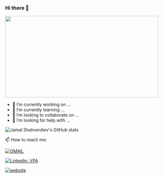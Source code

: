  ### Hi there 👋
<img style="-webkit-user-select: none;margin: auto;cursor: zoom-in;" src="https://intellipaat.com/blog/wp-content/uploads/2017/11/DevOps-02.jpg" width="497" height="264">

<br>

- 🔭 I’m currently working on ...
- 🌱 I’m currently learning ...
- 👯 I’m looking to collaborate on ...
- 🤔 I’m looking for help with ...


![Jamal Shahverdiev's GitHub stats](https://github-readme-stats.vercel.app/api?username=jamalshahverdiev&show_icons=true&theme=onedark)<br>


📫 How to reach me:  

[![GMAIL](https://img.shields.io/badge/Gmail-D14836?style=for-the-badge&logo=gmail&logoColor=white)](jamal.shahverdiev@gmail.com)<br>

[![Linkedin: VPA](https://img.shields.io/badge/linkedin-%230077B5.svg?&style=for-the-badge&logo=linkedin&logoColor=white)](https://www.linkedin.com/in/jamalshahverdiev/)


[![website](https://img.shields.io/badge/Medium-14100E?style=for-the-badge&logo=medium)](https://jamalshahverdiev.medium.com/)



